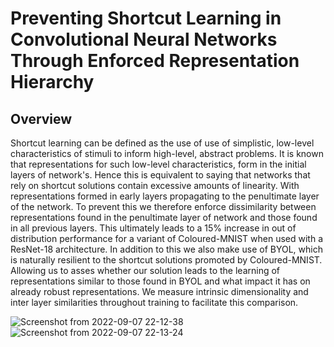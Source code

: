 # Preventing Shortcut Learning in Convolutional Neural Networks Through Enforced Representation Hierarchy
## Overview 
Shortcut learning can be defined as the use of use of simplistic, low-level characteristics
of stimuli to inform high-level, abstract problems. It is known that representations for such low-level characteristics, form in the initial layers of network's.
Hence this is equivalent to saying that networks that rely on shortcut solutions contain excessive amounts of linearity. With representations formed in early layers propagating to the penultimate layer of the network.
To prevent this we therefore enforce dissimilarity between representations found in the penultimate layer of network and those found in all previous layers. This ultimately
leads to a 15% increase in out of distribution performance for a variant of Coloured-MNIST when used with a ResNet-18 architecture. In addition to this we also make use of BYOL, which is naturally resilient to the shortcut solutions promoted by Coloured-MNIST. Allowing us to asses whether our solution leads to the learning of representations similar to those found in BYOL and what impact it has on already robust representations. We measure intrinsic dimensionality and inter layer similarities throughout training to facilitate this comparison.


![Screenshot from 2022-09-07 22-12-38](https://user-images.githubusercontent.com/30124151/188981545-5b29b16c-945b-4305-b7f6-14dff4078908.png)
![Screenshot from 2022-09-07 22-13-24](https://user-images.githubusercontent.com/30124151/188981591-094b2f35-ff46-40dd-9cf7-734c1869637d.png)
